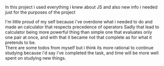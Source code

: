 In this project i used everything i knew about JS and also new info i needed just for the purposes of the project  

I'm little proud of my self because i've overdone what i needed to do and made an calculator that respects precedence of operators
Sadly that lead to calculator being more powerful thing than simple one that evaluates only one pair at once, and with that it became
not that complete as for what it pretends to be.  
There are some todos from myself but i think its more rational to continue studying because i'd say i've completed the task, and time will be more well spent on studying new things.  

